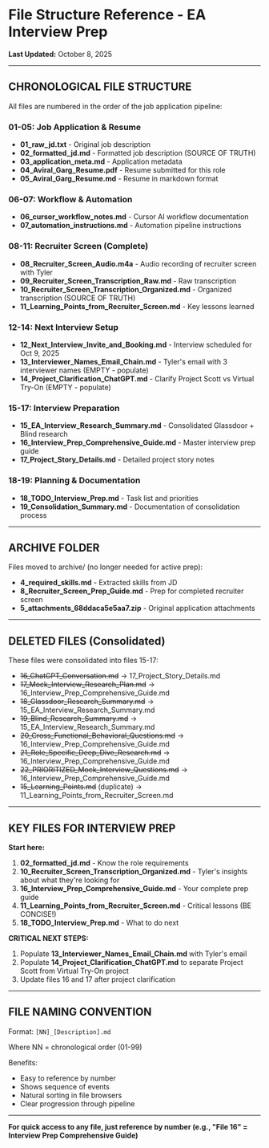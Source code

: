 # File Structure Reference - EA Interview Prep
**Last Updated:** October 8, 2025

---

## CHRONOLOGICAL FILE STRUCTURE

All files are numbered in the order of the job application pipeline:

### 01-05: Job Application & Resume
- **01_raw_jd.txt** - Original job description
- **02_formatted_jd.md** - Formatted job description (SOURCE OF TRUTH)
- **03_application_meta.md** - Application metadata
- **04_Aviral_Garg_Resume.pdf** - Resume submitted for this role
- **05_Aviral_Garg_Resume.md** - Resume in markdown format

### 06-07: Workflow & Automation
- **06_cursor_workflow_notes.md** - Cursor AI workflow documentation
- **07_automation_instructions.md** - Automation pipeline instructions

### 08-11: Recruiter Screen (Complete)
- **08_Recruiter_Screen_Audio.m4a** - Audio recording of recruiter screen with Tyler
- **09_Recruiter_Screen_Transcription_Raw.md** - Raw transcription
- **10_Recruiter_Screen_Transcription_Organized.md** - Organized transcription (SOURCE OF TRUTH)
- **11_Learning_Points_from_Recruiter_Screen.md** - Key lessons learned

### 12-14: Next Interview Setup
- **12_Next_Interview_Invite_and_Booking.md** - Interview scheduled for Oct 9, 2025
- **13_Interviewer_Names_Email_Chain.md** - Tyler's email with 3 interviewer names (EMPTY - populate)
- **14_Project_Clarification_ChatGPT.md** - Clarify Project Scott vs Virtual Try-On (EMPTY - populate)

### 15-17: Interview Preparation
- **15_EA_Interview_Research_Summary.md** - Consolidated Glassdoor + Blind research
- **16_Interview_Prep_Comprehensive_Guide.md** - Master interview prep guide
- **17_Project_Story_Details.md** - Detailed project story notes

### 18-19: Planning & Documentation
- **18_TODO_Interview_Prep.md** - Task list and priorities
- **19_Consolidation_Summary.md** - Documentation of consolidation process

---

## ARCHIVE FOLDER

Files moved to archive/ (no longer needed for active prep):
- **4_required_skills.md** - Extracted skills from JD
- **8_Recruiter_Screen_Prep_Guide.md** - Prep for completed recruiter screen
- **5_attachments_68ddaca5e5aa7.zip** - Original application attachments

---

## DELETED FILES (Consolidated)

These files were consolidated into files 15-17:
- ~~16_ChatGPT_Conversation.md~~ → 17_Project_Story_Details.md
- ~~17_Mock_Interview_Research_Plan.md~~ → 16_Interview_Prep_Comprehensive_Guide.md
- ~~18_Glassdoor_Research_Summary.md~~ → 15_EA_Interview_Research_Summary.md
- ~~19_Blind_Research_Summary.md~~ → 15_EA_Interview_Research_Summary.md
- ~~20_Cross_Functional_Behavioral_Questions.md~~ → 16_Interview_Prep_Comprehensive_Guide.md
- ~~21_Role_Specific_Deep_Dive_Research.md~~ → 16_Interview_Prep_Comprehensive_Guide.md
- ~~22_PRIORITIZED_Mock_Interview_Questions.md~~ → 16_Interview_Prep_Comprehensive_Guide.md
- ~~15_Learning_Points.md~~ (duplicate) → 11_Learning_Points_from_Recruiter_Screen.md

---

## KEY FILES FOR INTERVIEW PREP

**Start here:**
1. **02_formatted_jd.md** - Know the role requirements
2. **10_Recruiter_Screen_Transcription_Organized.md** - Tyler's insights about what they're looking for
3. **16_Interview_Prep_Comprehensive_Guide.md** - Your complete prep guide
4. **11_Learning_Points_from_Recruiter_Screen.md** - Critical lessons (BE CONCISE!)
5. **18_TODO_Interview_Prep.md** - What to do next

**CRITICAL NEXT STEPS:**
1. Populate **13_Interviewer_Names_Email_Chain.md** with Tyler's email
2. Populate **14_Project_Clarification_ChatGPT.md** to separate Project Scott from Virtual Try-On project
3. Update files 16 and 17 after project clarification

---

## FILE NAMING CONVENTION

Format: `[NN]_[Description].md`

Where NN = chronological order (01-99)

Benefits:
- Easy to reference by number
- Shows sequence of events
- Natural sorting in file browsers
- Clear progression through pipeline

---

**For quick access to any file, just reference by number (e.g., "File 16" = Interview Prep Comprehensive Guide)**


